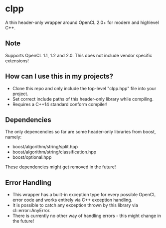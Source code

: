 # clpp
A thin header-only wrapper around OpenCL 2.0+ for modern and highlevel C++.

Note
----

Supports OpenCL 1.1, 1.2 and 2.0.
This does not include vendor specific extensions!


How can I use this in my projects?
----------------------------------

- Clone this repo and only include the top-level "clpp.hpp" file into your project.
- Set correct include paths of this header-only library while compiling.
- Requires a C++14 standard conform compiler!


Dependencies
------------

The only depencendies so far are some header-only libraries from boost, namely:
- boost/algorithm/string/split.hpp
- boost/algorithm/string/classification.hpp
- boost/optional.hpp

These dependencies might get removed in the future!


Error Handling
--------------

- This wrapper has a built-in exception type for every possible OpenCL error code
and works entirely via C++ exception handling.
- It is possible to catch any exception thrown by this library via cl::error::AnyError.
- There is currently no other way of handling errors - this might change in the future!